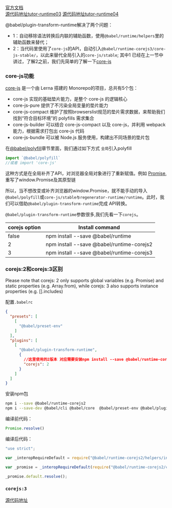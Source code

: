 <!--
 * @Desc: 
 * @FilePath: /tutor-babel/docs/md/runtime-2.md
 * @Author: liujianwei1
 * @Date: 2021-05-18 16:57:30
 * @LastEditors: liujianwei1
 * @Reference Desc: 
-->
[官方文档](https://babeljs.io/docs/en/babel-plugin-transform-runtime)    
[源代码地址tutor-runtime03](https://github.com/rupid/tutor-babel/tree/main/packages/tutor-runtime03)
[源代码地址tutor-runtime04](https://github.com/rupid/tutor-babel/tree/main/packages/tutor-runtime04)

@babel/plugin-transform-runtime解决了两个问题：
- 1：自动移除语法转换后内联的辅助函数，使用`@babel/runtime/helpers`里的辅助函数来替代；
- 2：当代码里使用了`core-js`的API，自动引入`@babel/runtime-corejs3/core-js-stable/`，以此来替代全局引入的`core-js/stable`;
其中1 已经在上一节中讲过，了解2之前，我们先简单的了解一下[core-js](https://github.com/zloirock/core-js) 

### core-js功能
[core-js](https://github.com/zloirock/core-js) 是一个由 Lerna 搭建的 Monorepo的项目，总共有5个包：
- core-js 实现的基础垫片能力，是整个 core-js 的逻辑核心
- core-js-pure 提供了不污染全局变量的垫片能力
- core-js-compact 维护了按照browserslist规范的垫片需求数据，来帮助我们找到“符合目标环境”的 polyfills 需求集合
- core-js-builder 可以结合 core-js-compact 以及 core-js，并利用 webpack 能力，根据需求打包出 core-js 代码
- core-js-bundle  可以被 Node.js 服务使用，构建出不同场景的垫片包

在[@babel/polyfill](/md/babel-polyfill)章节里面，我们通过如下方式 `全局`引入polyfill
```javascript
import `@babel/polyfill`
//或者 import 'core-js'
```
这种方式是在全局补齐了API，对浏览器全局对象进行了重新赋值。例如 [Promise](https://developer.mozilla.org/zh-CN/docs/Web/JavaScript/Reference/Global_Objects/Promise),重写了window.Promise及其原型链

所以，当不想改变或补齐浏览器的window.Promise，就不能手动的导入`@babel/polyfill`或`core-js/stable与regenerator-runtime/runtime`。此时，我们可以借助`@babel/plugin-transform-runtime`完成 API转换。

`@babel/plugin-transform-runtime`参数很多,我们先看一下`corejs`。

| corejs option     | Install command |
| ----------- | ----------- |
| false    | npm install --save @babel/runtime     |
| 2      | npm install --save @babel/runtime-corejs2      |
| 3   | npm install --save @babel/runtime-corejs3        |

### corejs:2和corejs:3区别
Please note that corejs: 2 only supports global variables (e.g. Promise) and static properties (e.g. Array.from), while corejs: 3 also supports instance properties (e.g. [].includes)

配置`.babelrc`
```json
{
  "presets": [
    [
      "@babel/preset-env"
    ]
  ],
  "plugins": [
    [
      "@babel/plugin-transform-runtime",
      {
        //这里使用的2版本 对应需要安装npm install --save @babel/runtime-corejs2
        "corejs": 2
      }
    ]
  ]
}
```
安装npm包
```bash
npm i --save @babel/runtime-corejs2
npm i --save-dev @babel/cli @babel/core  @babel/preset-env @babel/plugin-transform-runtime
```

编译前代码：
```javascript
Promise.resolve()
```
编译后代码：
```javascript
"use strict";

var _interopRequireDefault = require("@babel/runtime-corejs2/helpers/interopRequireDefault");

var _promise = _interopRequireDefault(require("@babel/runtime-corejs2/core-js/promise"));

_promise.default.resolve();

```
   
### `corejs:3`
[源代码地址](https://github.com/rupid/tutor-babel/tree/main/packages/tutor-runtime04)

